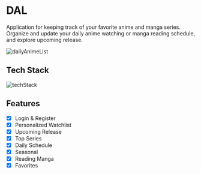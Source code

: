 # DAL
Application for keeping track of your favorite anime and manga series. Organize and update your daily anime watching or manga reading schedule, and explore upcoming release.

![dailyAnimeList](https://i.ibb.co/6r2hxTT/Screenshot-2024-01-03-at-09-29-49-removebg-preview.png)

## Tech Stack
![techStack](https://i.ibb.co/PzYjWkf/Screenshot-2024-01-03-at-10-11-18.png)

## Features
- [x] Login & Register
- [x] Personalized Watchlist
- [x] Upcoming Release
- [x] Top Series
- [x] Daily Schedule
- [x] Seasonal
- [x] Reading Manga
- [x] Favorites
